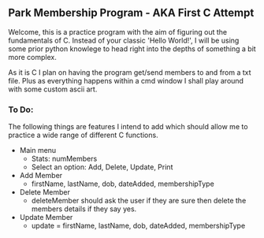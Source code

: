 ## Park Membership Program - AKA First C Attempt
Welcome, this is a practice program with the aim of figuring out the fundamentals of C. Instead of your 
classic 'Hello World!', I will be using some prior python knowlege to head right into the depths of something a bit more complex. 

As it is C I plan on having the program get/send members to and from a txt file.
Plus as everything happens within a cmd window I shall play around with some custom ascii art.

### To Do:
The following things are features I intend to add which should allow me to practice a wide range of 
different C functions.
- Main menu
    - Stats: numMembers
    - Select an option: Add, Delete, Update, Print
- Add Member
    - firstName, lastName, dob, dateAdded, membershipType
- Delete Member
    - deleteMember should ask the user if they are sure then delete the members details if they say yes.
- Update Member
    - update = firstName, lastName, dob, dateAdded, membershipType
